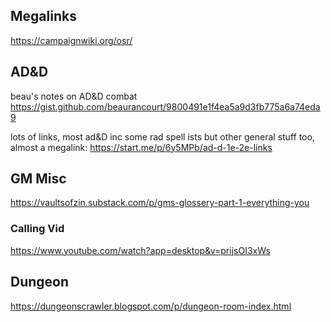 ## Megalinks
https://campaignwiki.org/osr/

## AD&D
beau's notes on AD&D combat https://gist.github.com/beaurancourt/9800491e1f4ea5a9d3fb775a6a74eda9

lots of links, most ad&D inc some rad spell ists but other general stuff too, almost a megalink:
https://start.me/p/6y5MPb/ad-d-1e-2e-links

## GM Misc
https://vaultsofzin.substack.com/p/gms-glossery-part-1-everything-you
### Calling Vid
https://www.youtube.com/watch?app=desktop&v=prijsOI3xWs

## Dungeon 
https://dungeonscrawler.blogspot.com/p/dungeon-room-index.html
